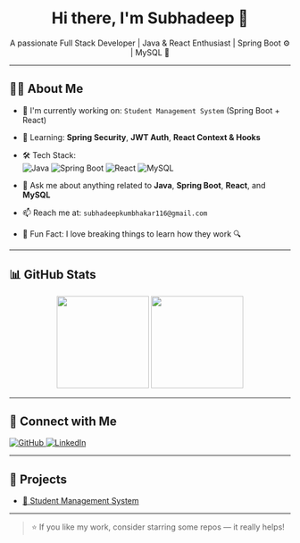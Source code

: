 <h1 align="center">Hi there, I'm Subhadeep 👋</h1>
<p align="center">
  A passionate Full Stack Developer | Java & React Enthusiast | Spring Boot ⚙️ | MySQL 💾
</p>

---

## 🧑‍💻 About Me

- 💼 I'm currently working on: `Student Management System` (Spring Boot + React)
- 🌱 Learning: **Spring Security**, **JWT Auth**, **React Context & Hooks**
- 🛠️ Tech Stack:  
  ![Java](https://img.shields.io/badge/Java-ED8B00?style=for-the-badge&logo=java&logoColor=white)
  ![Spring Boot](https://img.shields.io/badge/SpringBoot-6DB33F?style=for-the-badge&logo=spring&logoColor=white)
  ![React](https://img.shields.io/badge/React-20232A?style=for-the-badge&logo=react&logoColor=61DAFB)
  ![MySQL](https://img.shields.io/badge/MySQL-00000F?style=for-the-badge&logo=mysql&logoColor=white)

- 💬 Ask me about anything related to **Java**, **Spring Boot**, **React**, and **MySQL**
- 📫 Reach me at: `subhadeepkumbhakar116@gmail.com`
- 🧠 Fun Fact: I love breaking things to learn how they work 🔍

---

## 📊 GitHub Stats

<p align="center">
  <img src="https://github-readme-stats.vercel.app/api?username=Subhadeep116&show_icons=true&theme=radical" height="165">
  <img src="https://github-readme-stats.vercel.app/api/top-langs/?username=Subhadeep116&layout=compact&theme=radical" height="165">
</p>

---

## 🔗 Connect with Me

<p align="left">
  <a href="https://github.com/Subhadeep116" target="_blank">
    <img alt="GitHub" src="https://img.shields.io/badge/GitHub-Subhadeep116-181717?style=for-the-badge&logo=github">
  </a>
  <a href="https://www.linkedin.com/in/subhadeepkumbhakar" target="_blank">
    <img alt="LinkedIn" src="https://img.shields.io/badge/LinkedIn-Connect-blue?style=for-the-badge&logo=linkedin">
  </a>
</p>

---

## 🚀 Projects

<!-- - [🎓 School Management System](https://github.com/Subhadeep116/school-management-system)-->
- [📘 Student Management System](https://github.com/Subhadeep116/student-management-system)

---

> ⭐ If you like my work, consider starring some repos — it really helps!
